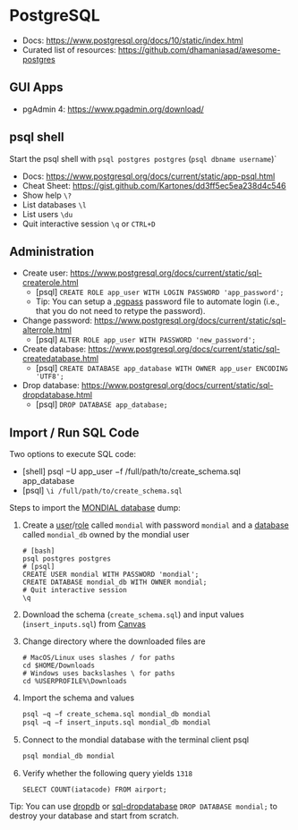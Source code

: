 # PostgreSQL

* Docs: https://www.postgresql.org/docs/10/static/index.html
* Curated list of resources: https://github.com/dhamaniasad/awesome-postgres

## GUI Apps

* pgAdmin 4: https://www.pgadmin.org/download/

## psql shell

Start the psql shell with `psql postgres postgres` (`psql dbname username`)`

* Docs: https://www.postgresql.org/docs/current/static/app-psql.html
* Cheat Sheet: https://gist.github.com/Kartones/dd3ff5ec5ea238d4c546
* Show help `\?`
* List databases `\l`
* List users `\du`
* Quit interactive session `\q` or `CTRL+D`

## Administration

* Create user: https://www.postgresql.org/docs/current/static/sql-createrole.html
  * [psql] `CREATE ROLE app_user WITH LOGIN PASSWORD 'app_password';`
  * Tip: You can setup a [.pgpass](https://www.postgresql.org/docs/current/static/libpq-pgpass.html) password file to automate login (i.e., that you do not need to retype the password).
* Change password: https://www.postgresql.org/docs/current/static/sql-alterrole.html
  * [psql] `ALTER ROLE app_user WITH PASSWORD 'new_password';`
* Create database: https://www.postgresql.org/docs/current/static/sql-createdatabase.html
  * [psql] `CREATE DATABASE app_database WITH OWNER app_user ENCODING 'UTF8';`
* Drop database: https://www.postgresql.org/docs/current/static/sql-dropdatabase.html
  * [psql] `DROP DATABASE app_database;`

## Import / Run SQL Code

Two options to execute SQL code:

* [shell] psql −U app_user −f /full/path/to/create_schema.sql app_database
* [psql] `\i /full/path/to/create_schema.sql`

Steps to import the [MONDIAL database](https://www.dbis.informatik.uni-goettingen.de/Mondial/) dump:

1. Create a [user](https://www.postgresql.org/docs/current/sql-createuser.html)/[role](https://www.postgresql.org/docs/current/sql-createrole.html) called `mondial` with password `mondial` and a [database](https://www.postgresql.org/docs/current/sql-createdatabase.html) called `mondial_db` owned by the mondial user

    ```none
    # [bash]
    psql postgres postgres
    # [psql]
    CREATE USER mondial WITH PASSWORD 'mondial';
    CREATE DATABASE mondial_db WITH OWNER mondial;
    # Quit interactive session
    \q
    ```

2. Download the schema (`create_schema.sql`) and input values (`insert_inputs.sql`) from [Canvas](https://chalmers.instructure.com/courses/12390/files/folder/assignments)
3. Change directory where the downloaded files are

    ```shell
    # MacOS/Linux uses slashes / for paths
    cd $HOME/Downloads
    # Windows uses backslashes \ for paths
    cd %USERPROFILE%\Downloads
    ```

4. Import the schema and values

    ```bash
    psql −q −f create_schema.sql mondial_db mondial
    psql −q −f insert_inputs.sql mondial_db mondial
    ```

5. Connect to the mondial database with the terminal client psql

    ```bash
    psql mondial_db mondial
    ```

6. Verify whether the following query yields `1318`

    ```none
    SELECT COUNT(iatacode) FROM airport;
    ```

Tip: You can use [dropdb](https://www.postgresql.org/docs/current/app-dropdb.html) or [sql-dropdatabase](https://www.postgresql.org/docs/current/sql-dropdatabase.html) `DROP DATABASE mondial;` to destroy your database and start from scratch.
